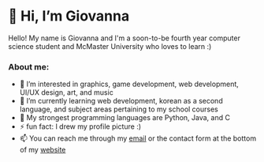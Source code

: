 # 👋 Hi, I’m Giovanna

Hello! My name is Giovanna and I'm a soon-to-be fourth year computer science student and McMaster University who loves to learn :)

### About me:
- 👀 I’m interested in graphics, game development, web development, UI/UX design, art, and music
- 🌱 I’m currently learning web development, korean as a second language, and subject areas pertaining to my school courses
- 💪 My strongest programming languages are Python, Java, and C
- ⚡ fun fact: I drew my profile picture :)
- 📫 You can reach me through my [email](mailto:giovannagerada@gmail.com) or the contact form at the bottom of my [website](https://giovannager.github.io)
<!---
giovannager/giovannager is a ✨ special ✨ repository because its `README.md` (this file) appears on your GitHub profile.
You can click the Preview link to take a look at your changes.
--->
